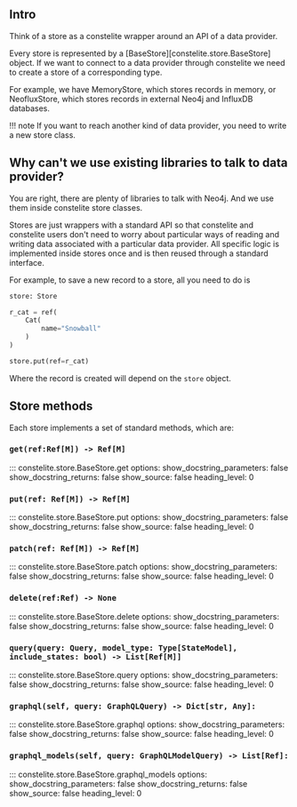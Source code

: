 ## Intro

Think of a store as a constelite wrapper around an API of a data provider.

Every store is represented by a [BaseStore][constelite.store.BaseStore] object. If we want to connect to a data provider through constelite we need to create a store of a corresponding type.

For example, we have MemoryStore, which stores records in memory, or NeofluxStore, which stores records in external Neo4j and InfluxDB databases.

!!! note
    If you want to reach another kind of data provider, you need to write a new store class.

## Why can't we use existing libraries to talk to data provider?

You are right, there are plenty of libraries to talk with Neo4j. And we use them inside constelite store classes.

Stores are just wrappers with a standard API so that constelite and constelite users don't need to worry about particular ways of reading and writing data associated with a particular data provider. All specific logic is implemented inside stores once and  is then reused through a standard interface.

For example, to save a new record to a store, all you need to do is

```py
store: Store

r_cat = ref(
    Cat(
        name="Snowball"
    )
)

store.put(ref=r_cat)
```

Where the record is created will depend on the `store` object.

## Store methods

Each store implements a set of standard methods, which are:

### `get(ref:Ref[M]) -> Ref[M]`
::: constelite.store.BaseStore.get
    options:
          show_docstring_parameters: false
          show_docstring_returns: false
          show_source: false
          heading_level: 0
### `put(ref: Ref[M]) -> Ref[M]`
::: constelite.store.BaseStore.put
    options:
          show_docstring_parameters: false
          show_docstring_returns: false
          show_source: false
          heading_level: 0
### `patch(ref: Ref[M]) -> Ref[M]`
::: constelite.store.BaseStore.patch
    options:
          show_docstring_parameters: false
          show_docstring_returns: false
          show_source: false
          heading_level: 0
### `delete(ref:Ref) -> None`
::: constelite.store.BaseStore.delete
    options:
          show_docstring_parameters: false
          show_docstring_returns: false
          show_source: false
          heading_level: 0
### `query(query: Query, model_type: Type[StateModel], include_states: bool) -> List[Ref[M]]`
::: constelite.store.BaseStore.query
    options:
          show_docstring_parameters: false
          show_docstring_returns: false
          show_source: false
          heading_level: 0
### `graphql(self, query: GraphQLQuery) -> Dict[str, Any]:`
::: constelite.store.BaseStore.graphql
    options:
          show_docstring_parameters: false
          show_docstring_returns: false
          show_source: false
          heading_level: 0
### `graphql_models(self, query: GraphQLModelQuery) -> List[Ref]:`
::: constelite.store.BaseStore.graphql_models
    options:
          show_docstring_parameters: false
          show_docstring_returns: false
          show_source: false
          heading_level: 0


